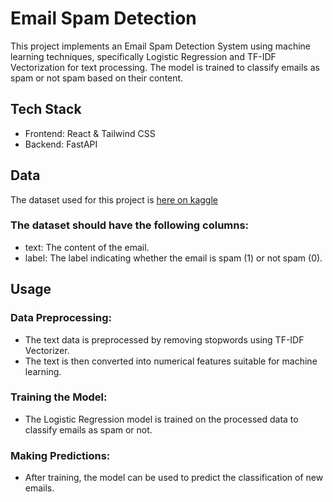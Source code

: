 # Email Spam Detection

This project implements an Email Spam Detection System using machine learning techniques, 
specifically Logistic Regression and TF-IDF Vectorization for text processing. 
The model is trained to classify emails as spam or not spam based on their content.

## Tech Stack
- Frontend: React & Tailwind CSS
- Backend: FastAPI

## Data
The dataset used for this project is [here on kaggle](https://www.kaggle.com/datasets/meruvulikith/190k-spam-ham-email-dataset-for-classification)

### The dataset should have the following columns:

- text: The content of the email.
- label: The label indicating whether the email is spam (1) or not spam (0).

## Usage
### Data Preprocessing:

- The text data is preprocessed by removing stopwords using TF-IDF Vectorizer.
- The text is then converted into numerical features suitable for machine learning.
### Training the Model:

- The Logistic Regression model is trained on the processed data to classify emails as spam or not.
### Making Predictions:

- After training, the model can be used to predict the classification of new emails.
